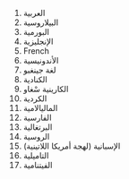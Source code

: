 1. العربية
2. البيلاروسية
3. البورمية
4. الإنجليزية
5. French
6. الأندونيسية
7. لغة جينغبو
8. الكنادية
9. الكارينية سْغاو
10. الكردية
11. الماليالامية
12. الفارسية
13. البرتغالية
14. الروسية
15. الإسبانية (لهجة أمريكا اللاتينية)
16. التاميلية
17. الفيتنامية